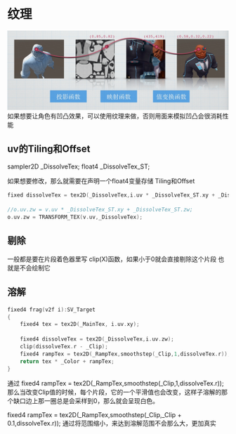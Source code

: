 # 纹理

![alt text](image-12.png)
如果想要让角色有凹凸效果，可以使用纹理来做，否则用面来模拟凹凸会很消耗性能

## uv的Tiling和Offset

sampler2D _DissolveTex;
float4 _DissolveTex_ST;

如果想要修改，那么就需要在声明一个float4变量存储
Tiling和Offset

```cpp
fixed dissolveTex = tex2D(_DissolveTex,i.uv * _DissolveTex_ST.xy + _DissolveTex_ST.zw);

//o.uv.zw = v.uv * _DissolveTex_ST.xy + _DissolveTex_ST.zw;
o.uv.zw = TRANSFORM_TEX(v.uv,_DissolveTex);


```
## 剔除
一般都是要在片段着色器里写
clip(X)函数，如果小于0就会直接剔除这个片段
也就是不会绘制它


## 溶解

```cpp
fixed4 frag(v2f i):SV_Target
{
    fixed4 tex = tex2D(_MainTex, i.uv.xy);

    fixed4 dissolveTex = tex2D(_DissolveTex,i.uv.zw);
    clip(dissolveTex.r - _Clip);
    fixed4 rampTex = tex2D(_RampTex,smoothstep(_Clip,1,dissolveTex.r));
    return tex * _Color + rampTex;
}
```
通过
fixed4 rampTex = tex2D(_RampTex,smoothstep(_Clip,1,dissolveTex.r));
那么当改变Clip值的时候，每个片段，它的一个平滑值也会改变，这样子溶解的那个缺口边上那一圈总是会采样到0，那么就会呈现白色。

fixed4 rampTex = tex2D(_RampTex,smoothstep(_Clip,_Clip + 0.1,dissolveTex.r));
通过将范围缩小，来达到溶解范围不会那么大，更加真实